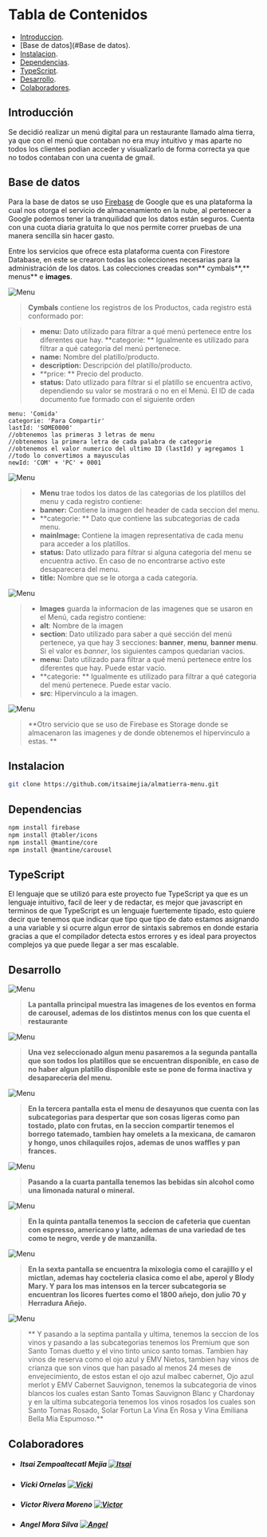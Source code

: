 # Tabla de Contenidos

- [Introduccion](#Introducción).
- [Base de datos](#Base de datos).
- [Instalacion](#Instalacion).
- [Dependencias](#Dependencias).
- [TypeScript](#TypeScript).
- [Desarrollo](#Desarrollo).
- [Colaboradores](#Colaboradores).

## Introducción

Se decidió realizar un menú digital para un restaurante llamado alma tierra, ya que con el menú que contaban no era muy intuitivo y mas aparte no todos los clientes podian acceder y visualizarlo de forma correcta ya que no todos contaban con una cuenta de gmail.

## Base de datos
Para la base de datos se uso [Firebase](https://firebase.google.com "Firebase") de Google que es una plataforma la cual nos otorga el servicio de almacenamiento en la nube, al pertenecer a Google podemos tener la tranquilidad que los datos están seguros. Cuenta con una cuota diaria gratuita lo que nos permite correr pruebas de una manera sencilla sin hacer gasto. 

Entre los servicios que ofrece esta plataforma cuenta con Firestore Database, en este se crearon todas las colecciones necesarias para la administración de los datos. Las colecciones creadas son** cymbals**,** menus** e **images**.

![Menu](https://imagizer.imageshack.com/v2/1280x1024q90/922/TdKK0m.png "Menu")
>**Cymbals** contiene los registros de los Productos, cada registro está conformado por:

>- **menu:** Dato utilizado para filtrar a qué menú pertenece entre los diferentes que hay.
>**categorie: ** Igualmente es utilizado para filtrar a qué categoria del menú pertenece.
>- **name:** Nombre del platillo/producto.
>- **description:** Descripción del platillo/producto.
>- **price: ** Precio del producto.
>- **status:** Dato utlizado para filtrar si el platillo se encuentra activo,  dependiendo su valor se mostrará o no en el Menú.
El ID de cada documento fue formado con el siguiente orden


    menu: 'Comida'
    categorie: 'Para Compartir'
    lastId: 'SOME0000'
    //obtenemos las primeras 3 letras de menu 
    //obtenemos la primera letra de cada palabra de categorie
    //obtenemos el valor numerico del ultimo ID (lastId) y agregamos 1 
    //todo lo convertimos a mayusculas
    newId: 'COM' + 'PC' + 0001

![Menu](https://imagizer.imageshack.com/v2/1280x1024q90/924/4pAF9r.png "Menu")
>- **Menu** trae todos los datos de las categorias de los platillos del menu y cada registro contiene:
>- **banner:** Contiene la imagen del header de cada seccion del menu.
>- **categorie: ** Dato que contiene las subcategorias de cada menu.
>- **mainImage:** Contiene la imagen representativa de cada menu para acceder a los platillos.
>- **status:**  Dato utlizado para filtrar si alguna categoria del menu se encuentra activo. En caso de no encontrarse activo este desaparecera del menu.
>- **title:** Nombre que se le otorga a cada categoria.

![Menu](https://imagizer.imageshack.com/v2/1280x1024q90/923/lzkcU0.png "Menu")
>- **Images** guarda la informacion de las imagenes que se usaron en el Menú, cada registro contiene:
>- **alt**: Nombre de la imagen
>- **section**: Dato utilizado para saber a qué sección del menú pertenece, ya que hay 3 secciones: **banner**, **menu**, **banner menu**. Si el valor es *banner*, los siguientes campos quedarian vacios. 
>- **menu:** Dato utilizado para filtrar a qué menú pertenece entre los diferentes que hay. Puede estar vacío.
>- **categorie: ** Igualmente es utilizado para filtrar a qué categoria del menú pertenece. Puede estar vacío.
>- **src**: Hipervinculo a la imagen. 

![Menu](https://imagizer.imageshack.com/v2/1280x1024q90/922/r7pnRI.png "Menu")
>**Otro servicio que se uso de Firebase es Storage donde se almacenaron las imagenes y de donde obtenemos el hipervinculo a estas. **

## Instalacion

```bash
git clone https://github.com/itsaimejia/almatierra-menu.git
```

## Dependencias
```bash
npm install firebase
npm install @tabler/icons
npm install @mantine/core
npm install @mantine/carousel
```

## TypeScript
El lenguaje que se utilizó para este proyecto fue TypeScript ya que es un lenguaje intuitivo, facil de leer y de redactar, es mejor que javascript en terminos de que TypeScript es un lenguaje fuertemente tipado, esto quiere decir que tenemos que indicar que tipo que tipo de dato estamos asignando a una variable y si ocurre algun error de sintaxis sabremos en donde estaria gracias a que el compilador detecta estos errores y es ideal para proyectos complejos ya que puede llegar a ser mas escalable.

## Desarrollo

![Menu](https://imagizer.imageshack.com/v2/1280x1024q90/924/nPegl2.png "Menu")

>**La pantalla principal muestra las imagenes de los eventos en forma de carousel, ademas de los distintos menus con los que cuenta el restaurante**

![Menu](https://imagizer.imageshack.com/v2/1280x1024q90/924/GM5OxE.png "Menu")

>**Una vez seleccionado algun menu pasaremos a la segunda pantalla que son todos los platillos que se encuentran disponible, en caso de no haber algun platillo disponible este se pone de forma inactiva y desapareceria del menu.**

![Menu](https://imagizer.imageshack.com/v2/1280x1024q90/924/ottMvP.png "Menu")
>**En la tercera pantalla esta el menu de desayunos que cuenta con las subcategorias para despertar que son cosas ligeras como pan tostado, plato con frutas, en la seccion compartir tenemos el borrego tatemado, tambien hay omelets a la mexicana, de camaron y hongo, unos chilaquiles rojos, ademas de unos waffles y pan frances.**

![Menu](https://imagizer.imageshack.com/v2/1280x1024q90/923/cZyp8G.png "Menu")
>**Pasando a la cuarta pantalla tenemos las bebidas sin alcohol como una limonada natural o mineral.**

![Menu](https://imagizer.imageshack.com/v2/1280x1024q90/924/uiFMU7.png "Menu")
>**En la quinta pantalla tenemos la seccion de cafeteria que cuentan con espresso, americano y latte, ademas de una variedad de tes como te negro, verde y de manzanilla.**

![Menu](https://imagizer.imageshack.com/v2/1280x1024q90/923/MTsAAC.png "Menu")
>**En la sexta pantalla se encuentra la mixologia como el carajillo y el mictlan, ademas hay cocteleria clasica como el abe, aperol y Blody Mary. Y para los mas intensos en la tercer  subcategoria se encuentran los licores fuertes como el 1800 añejo, don julio 70 y Herradura Añejo.**

![Menu](https://imagizer.imageshack.com/v2/1280x1024q90/922/iO3NDa.png "Menu")
>** Y pasando a la septima pantalla y ultima, tenemos la seccion de los vinos y pasando a las subcategorias tenemos los Premium que son Santo Tomas duetto y el vino tinto unico santo tomas. Tambien hay vinos de reserva como el ojo azul y  EMV Nietos, tambien hay vinos de crianza que son vinos que han pasado al menos 24 meses de envejecimiento, de estos estan el ojo azul malbec cabernet, Ojo azul merlot y EMV Cabernet Sauvignon, tenemos la subcategoria de vinos blancos los cuales estan Santo Tomas Sauvignon Blanc y Chardonay y en la ultima subcategoria tenemos los vinos rosados los cuales son Santo Tomas Rosado, Solar Fortun La Vina En Rosa y Vina Emiliana Bella Mia Espumoso.**

## Colaboradores

- ##### Itsai Zempoaltecatl Mejia [![Itsai](https://imagizer.imageshack.com/v2/1280x1024q90/924/0KjJQs.png)](https://github.com/itsaimejia)
- ##### Vicki Ornelas  [![Vicki](https://imagizer.imageshack.com/v2/100x75q90/923/bOThTs.png)](https://github.com/Vickiornelas27)
- ##### Victor Rivera Moreno [![Victor](https://imagizer.imageshack.com/v2/100x75q90/923/dW2yYz.png)](https://github.com/Victor-Martin-Rivera)
- ##### Angel Mora Silva [![Angel](https://imagizer.imageshack.com/v2/100x75q90/923/b0brgy.png)](https://github.com/itsaimejia)